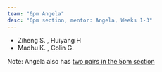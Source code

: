```yaml
---
team: "6pm Angela"
desc: "6pm section, mentor: Angela, Weeks 1-3"
---
```


* Ziheng S. , Huiyang H
* Madhu K. , Colin G.

Note: Angela also has [two pairs in the 5pm section](5pm_Angela)
